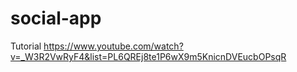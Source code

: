 # social-app

Tutorial
https://www.youtube.com/watch?v=_W3R2VwRyF4&list=PL6QREj8te1P6wX9m5KnicnDVEucbOPsqR
